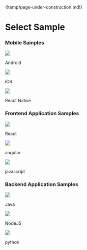 {!temp/page-under-construction.md!} 

# Select Sample
 
### Mobile Samples 
 
<div class="content"> 
    <!-- begin card -->
    <div class="card" onclick="location.href='../../get-started/android';">
      <div class="icon">
        <i class="material-icons md-24">
            <img src="../../assets/img/icons/technology/android.png">
        </i>
      </div>
      <div class="card-content" >
         <p class="title">Android</p>
         <p class="hint"/>
      </div>
    </div>
    <!-- end card -->
    <!-- begin card -->
    <div class="card" onclick="location.href='../../get-started/ios';">
      <div class="icon">
        <i class="material-icons md-24">
            <img src="../../assets/img/icons/technology/apple.png">
        </i>
      </div>
      <div class="card-content" >
         <p class="title">iOS</p>
         <p class="hint"/>
      </div>
    </div>
    <!-- end card -->    <!-- begin card -->
    <div class="card" onclick="location.href='../../get-started/react-native';">
      <div class="icon">
        <i class="material-icons md-24">
            <img src="../../assets/img/icons/technology/react.png">
        </i>
      </div>
      <div class="card-content" >
         <p class="title">React Native</p>
         <p class="hint"/>
      </div>
    </div>
    <!-- end card -->
</div>

### Frontend Application Samples

<div class="content"> 
    <!-- begin card -->
    <div class="card" onclick="location.href='../../samples/react';">
      <div class="icon">
        <i class="material-icons md-24">
            <img src="../../assets/img/icons/technology/react.png">
        </i>
      </div>
      <div class="card-content" >
         <p class="title">React</p>
         <p class="hint"/>
      </div>
    </div>
    <!-- end card -->
    <!-- begin card -->
    <div class="card" onclick="location.href='../../samples/angular';">
      <div class="icon">
        <i class="material-icons md-24">
            <img src="../../assets/img/icons/technology/angular.png">
        </i>
      </div>
      <div class="card-content" >
         <p class="title">angular</p>
         <p class="hint"/>
      </div>
    </div>
    <!-- end card -->    <!-- begin card -->
    <div class="card" onclick="location.href='../../samples/javascript';">
      <div class="icon">
        <i class="material-icons md-24">
            <img src="../../assets/img/icons/technology/javascript.png">
        </i>
      </div>
      <div class="card-content" >
         <p class="title">javascript</p>
         <p class="hint"/>
      </div>
    </div>
    <!-- end card -->
</div>

### Backend Application Samples

<div class="content"> 
    <!-- begin card -->
    <div class="card" onclick="location.href='../../samples/java';">
      <div class="icon">
        <i class="material-icons md-24">
            <img src="../../assets/img/icons/technology/java.png">
        </i>
      </div>
      <div class="card-content" >
         <p class="title">Java</p>
         <p class="hint"/>
      </div>
    </div>
    <!-- end card -->
    <!-- begin card -->
    <div class="card" onclick="location.href='../../samples/nodejs';">
      <div class="icon">
        <i class="material-icons md-24">
            <img src="../../assets/img/icons/technology/node.png">
        </i>
      </div>
      <div class="card-content" >
         <p class="title">NodeJS</p>
         <p class="hint"/>
      </div>
    </div>
    <!-- end card -->    <!-- begin card -->
    <div class="card" onclick="location.href='../../samples/python';">
      <div class="icon">
        <i class="material-icons md-24">
            <img src="../../assets/img/icons/technology/python.png">
        </i>
      </div>
      <div class="card-content" >
         <p class="title">python</p>
         <p class="hint"/>
      </div>
    </div>
    <!-- end card -->
</div>
